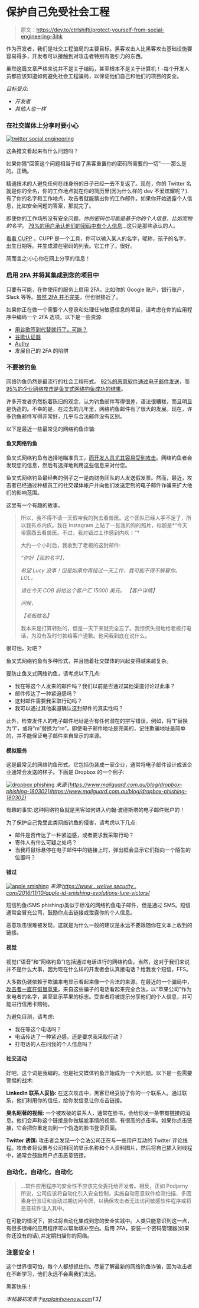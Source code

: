 # 保护自己免受社会工程

> 原文：<https://dev.to/ctrlshifti/protect-yourself-from-social-engineering-3ihk>

作为开发者，我们是社交工程骗局的主要目标。黑客攻击人比黑客攻击基础设施要容易得多，开发者可以接触到对攻击者特别有吸引力的东西。

虽然这篇文章严格来说并不是关于编码，甚至根本不是关于计算机！-每个开发人员都应该知道如何避免社会工程骗局，以保证他们自己和他们的项目的安全。

*目标受众:*

*   *开发者*
*   *其他人也一样*

### 在社交媒体上分享时要小心

[![twitter social engineering](img/af7357ab0ff5db3c52e522de6c27b409.png)](https://res.cloudinary.com/practicaldev/image/fetch/s--mabY6Jme--/c_limit%2Cf_auto%2Cfl_progressive%2Cq_auto%2Cw_880/https://www.explainhownow.com/asseimg/twitter_game.png)

这条推文看起来有什么问题吗？

如果你猜“回答这个问题相当于给了黑客重置你的密码所需要的一切”——那么是的。正确。

精通技术的人避免任何在线身份的日子已经一去不复返了。现在，你的 Twitter 名就是你的全名，你的工作地点就在你的简历里(因为什么样的 dev 不爱炫耀呢？).有了你的名字和工作地点，攻击者就能猜出你的工作邮件。如果你开始透露个人信息，比如安全问题的答案，那就完了。

即使你的工作场所没有安全问题，*你的密码也可能是基于你的个人信息，比如宠物的名字*。 [79%的用户承认他们的密码中有个人信息](https://www.csoonline.com/article/2126506/79-percent-of-users-put-personal-info-in-passwords.html)...这只是那些承认的人。

[看看 CUPP](https://github.com/Mebus/cupp) 。CUPP 是一个工具，你可以输入某人的名字，昵称，孩子的名字，出生日期等。并生成潜在密码的列表。它工作了。很好。

简而言之:小心你在网上分享的信息！

### 启用 2FA 并将其集成到您的项目中

只要有可能，在你使用的服务上启用 2FA，比如你的 Google 账户，银行账户，Slack 等等。[虽然 2FA 并不完美](https://threatpost.com/charming-kitten-iranian-2fa/139979/)，但也很接近了。

如果你正在做一个需要个人登录和处理任何敏感信息的项目，请考虑在你的应用程序中编码一个 2FA 选项。以下是一些资源:

*   [用谷歌签到代替就行了，可能？](https://developers.google.com/identity/)
*   [谷歌认证器](https://github.com/google/google-authenticator)
*   [Authy](https://www.twilio.com/docs/authy)
*   发展自己的 2FA 的陷阱

### 不要被钓鱼

网络钓鱼仍然是最流行的社会工程形式。 [92%的恶意软件通过电子邮件发送](https://blog.alertlogic.com/must-know-phishing-statistics-2018/)，而 [95%的企业网络攻击是鱼叉式网络钓鱼成功的结果](https://www.networkworld.com/article/2164139/how-to-blunt-spear-phishing-attacks.html)。

许多开发者仍然抱着陈旧的观念，认为钓鱼邮件写得很差，语法很糟糕，而且明显是伪造的。不幸的是，在过去的几年里，网络钓鱼邮件有了很大的发展。现在，许多钓鱼邮件写得非常好，几乎与合法邮件没有区别。

以下是最近一些最常见的网络钓鱼诈骗:

#### 鱼叉网络钓鱼

鱼叉式网络钓鱼有选择地瞄准员工，[而开发人员尤其容易受到攻击](https://www.teiss.co.uk/threats/developers-vulnerable-phishing-attacks/)。网络钓鱼者会发现您的信息，然后有选择地利用这些信息来对付您。

鱼叉式网络钓鱼最经典的例子之一是向财务团队的人发送假发票。然而，最近，攻击者已经通过种植员工的社交媒体帐户并向他们发送定制的电子邮件诈骗来扩大他们的影响范围。

这里有一个有趣的故事。

> 所以，我不得不请一天假带我的狗去看兽医。这个团队已经人手不足了，所以我有点内疚。我在 Instagram 上贴了一张我的狗的照片，标题是*“今天带露西去看兽医。不过，我对错过工作感到内疚！”*
> 
> 大约一个小时后，我收到了老板的这封邮件:
> 
> *“你好【我的名字】，*
> 
> *希望 Lucy 没事！但是如果你再错过一天工作，我可能不得不解雇你。LOL。*
> 
> *请在今天 COB 前给这个客户汇 15000 美元。*
> *【客户详情】*
> 
> *问候，*
> 
> *【老板姓名】*
> 
> 我本来是打算转账的，但是一天下来就完全忘了。我惊慌失措地给老板打电话，为没有及时付款给客户道歉。他问我到底在说什么。

很可怕，对吧？

鱼叉式网络钓鱼有多种形式，并且随着社交媒体的兴起变得越来越复杂。

要防止鱼叉式网络钓鱼，请考虑以下几点:

*   我在等这个人发来的邮件吗？我们以前是否通过其他渠道讨论过此事？
*   邮件传达了一种紧迫感吗？
*   这封邮件需要我采取行动吗？
*   我可以通过其他渠道确认这封邮件的真实性吗？

此外，检查发件人的电子邮件地址是否有任何潜在的拼写错误，例如，将“I”替换为“l”，或将“m”替换为“rn”。即使电子邮件地址是完美的，记住欺骗地址是简单的，并不能保证电子邮件来自显示的来源。

#### 模拟服务

这是最常见的网络钓鱼形式。它包括伪装成一家企业，通常将电子邮件设计成该企业通常会发送的样子。下面是 Dropbox 的一个例子:

[![dropbox phishing](img/2b320131c50700cb81df71fb7f59248e.png)](https://res.cloudinary.com/practicaldev/image/fetch/s--yI4o99hU--/c_limit%2Cf_auto%2Cfl_progressive%2Cq_auto%2Cw_880/https://www.explainhownow.com/asseimg/dropbox.png) 
*来源:[https://www.mailguard.com.au/blog/dropbox-phishing-180302](https://www.mailguard.com.au/blog/dropbox-phishing-180302)*

有趣的事实:这种网络钓鱼就是黑客如何进入约翰·波德斯塔的电子邮件账户的！

为了保护自己免受此类网络钓鱼的侵害，请考虑以下几点:

*   邮件是否传达了一种紧迫感，或者要求我采取行动？
*   寄件人有什么可疑之处吗？
*   当我将鼠标悬停在电子邮件中的链接上时，弹出框会显示它们指向一个陌生的位置吗？

#### 错过

[![apple smishing](img/225775b148089ec414ca6d7095de8873.png)](https://res.cloudinary.com/practicaldev/image/fetch/s--j8xqNm5s--/c_limit%2Cf_auto%2Cfl_progressive%2Cq_auto%2Cw_880/https://www.explainhownow.com/asseimg/apple_smishing.png) 
*来源:[https://www . welive security . com/2016/11/10/apple-id-smishing-evolutions-lure-victors/](https://www.welivesecurity.com/2016/11/10/apple-id-smishing-evolves-lure-victims/)*

短信钓鱼(SMS phishing)类似于标准的网络钓鱼电子邮件，但是通过 SMS。短信通常会冒充公司，鼓励你点击链接或泄露你的个人信息。

恶意攻击很难被发现，这就是为什么一般的建议是永远不要跟随你在文本上收到的链接。

#### 视觉

视觉(“语音”和“网络钓鱼”)包括通过电话进行的网络钓鱼。当然，这对于我们来说并不是什么大事，因为现在什么样的开发者会认真接电话？给我发个短信，FFS。

大多数伪装依赖于欺骗来电显示看起来像一个合法的来源。在最近的一个骗局中，[攻击者一直在假冒苹果](https://krebsonsecurity.com/2019/01/apple-phone-phishing-scams-getting-better/)。来自这些骗子的电话看起来完全合法，以“苹果公司”作为来电者的名字，甚至显示苹果的标志。受害者将被提示分享他们的个人信息，并可能进行信用卡购物。

为避免目测，请考虑:

*   我在等这个电话吗？
*   电话传达了一种紧迫感，还是要求我采取行动？
*   打电话的人在问我的个人信息吗？

#### 社交活动

好吧，这个词是我编的。但是社交媒体钓鱼开始成为一个大问题。以下是一些需要警惕的战术:

**LinkedIn 联系人妥协:**
在这次攻击中，黑客已经妥协了你的一个联系人。通过联系，他们利用你的信任，给你发信息让你点击链接。

**臭名昭著的视频:**
一个被攻破的联系人，通常在脸书，会给你发一条带有链接的消息。他们会声称这个链接是你做尴尬事情的视频，有很高的点击率。如果你点击链接，它会把你重定向到一个伪造的脸书登录页面。

**Twitter 诱饵:**
攻击者会发现一个合法公司正在与一些用户互动的 Twitter 评论线程。攻击者将设置与公司相同的显示名称和个人资料图片，然后将自己插入到线程中，通常会鼓励用户点击恶意链接。

### 自动化，自动化，自动化

> ...软件应用程序的安全性不应该完全委托给开发者。相反，正如 Podjarny 所说，公司应该将自动化引入安全控制，实施自动恶意软件检测扫描、多因素身份验证和自动过期访问令牌，以确保攻击者无法访问敏感软件程序或将恶意软件注入其中。

在可能的情况下，尝试将自动化集成到您的安全实践中。人类只能意识到这一点，有很多很棒的应用程序可以帮助填补空白。启用 2FA，安装一个密码管理器(如果你还没有的话),并定期扫描你的网络。

### 注意安全！

这个世界很可怕，每个人都想抓住你。尽量了解最新的网络钓鱼诈骗，因为攻击者在不断学习，他们永远不会离我们太远。

黑客快乐！

*本帖最初发表于[explainhownow.com](https://www.explainhownow.com/)T3】*